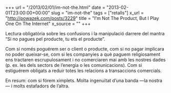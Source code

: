 +++
url = "/2013/02/01/im-not-the.html"
date = "2013-02-01T23:00:00+00:00"
slug = "im-not-the"
tags = ["retalls"]
x_url = "http://powazek.com/posts/3229"
title = "I'm Not The Product, But I Play One On The Internet"
x_source = ""
+++


Lectura obligatòria sobre les confusions i la manipulació darrere del mantra “Si no pagues pel producte, tu ets el producte”.

Com si només poguérem ser o client o producte, com si no pagar implicara no poder queixar-se, com si les companyies a què paguem religiosament ens tractaren escrupulosament i no comerciaren mai amb les nostres dades (p. ex. les dels sectors de l’energia o les comunicacions). Com si estiguérem obligats a reduir totes les relacions a transaccions comercials.

En resum: com si fórem ximplets. Molta ingenuïtat d’una banda —la nostra— i molts estafadors de l’altra.
